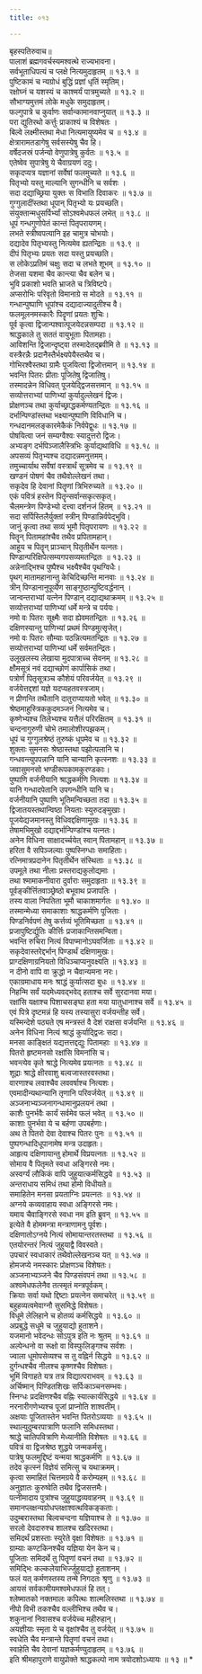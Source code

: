 ```yaml
---
title: ०१३

---
```

बृहस्पतिरुवाच॥  
पालाशं ब्रह्मगवर्चस्यमश्वत्थे राज्यभावना।  
सर्वभूताधिपत्यं च प्लक्षे नित्यमुदाहृतम् ॥ १३.१ ॥  
पुष्टिकामं च न्यग्रोधं बुद्धिं प्रज्ञां धृतिं स्मृतिम्।  
रक्षोघ्नं च यशस्यं च काश्मर्यं पात्रमुच्यते ॥ १३.२ ॥  
सौभाग्यमुत्तमं लोके मधुके समुदाहृतम्।  
फल्गुपात्रे च कुर्वाणः सर्वान्कामानवाप्नुयात् ॥ १३.३ ॥  
परा द्युतिरथो कर्त्तुः प्राकाश्यं च विशेषतः ।  
बिल्वे लक्ष्मीस्तथा मेधा नित्यमायुष्यमेव च ॥ १३.४ ॥  
क्षेत्रारामतडागेषु सर्वसस्येषु चैव हि।  
वर्षेदजस्रं पर्जन्यो वेणुपात्रेषु कुर्वतः ॥ १३.५ ॥  
एतेष्वेव सुपात्रेषु ये चैवाग्रयणं ददुः।  
सकृदप्यत्र यज्ञानां सर्वेषां फलमुच्यते ॥ १३.६ ॥  
पितृभ्यो यस्तु माल्यानि सुगन्धीनि च सर्वशः ।  
सदा दद्याच्छ्रिया युक्तः स विभाति दिवाकरः ॥ १३.७ ॥  
गुग्गुलादींस्तथा धूपान् पितृभ्यो यः प्रयच्छति।  
संयुक्तान्मधुसर्पिर्भ्यां सोऽश्वमेधफलं लभेत् ॥ १३.८ ॥  
धूपं गन्धगुणोपेतं कान्तं पितृपरायणम्।  
लभते स्त्रीष्वपत्यानि इह चामुत्र चोभयोः।  
दद्यादेव पितृभ्यस्तु नित्यमेव ह्यतन्द्रितः ॥ १३.९ ॥  
दीपं पितृभ्यः प्रयतः सदा यस्तु प्रयच्छति।  
स लोकेऽप्रतिमं चक्षुः सदा च लभते शूभम् ॥ १३.१० ॥  
तेजसा यशमा चैव कान्त्या चैव बलेन च।  
भुवि प्रकाशो भवति भ्राजते च त्रिविष्टपे।  
अप्सरोभिः परिवृतो विमानाग्रे स मोदते ॥ १३.११ ॥  
गन्धान्पुष्पाणि धूपांश्च दद्यादाज्यादुतीश्च वै।  
फलमूलनमस्कारैः पिदॄणां प्रयतः शुचिः।  
पूर्व कृत्वा द्विजान्पश्वात्पूजयेदन्नसम्पदा ॥ १३.१२ ॥  
श्राद्धकाले तु सततं वायुभूताः पितामहाः।  
आविशन्ति द्विजान्दृष्ट्वा तस्मादेतद्ब्रवीमि ते ॥ १३.१३ ॥  
वस्त्रैरन्नैः प्रदानैस्तैर्भक्ष्यपेयैस्तथैव च।  
गोभिरश्वैस्तथा ग्रामैः पूजयित्वा द्विजोत्तमान् ॥ १३.१४ ॥  
भवन्ति पितरः प्रीताः पूजितेषु द्विजातिषु।  
तस्मादन्नेन विधिवत् पूजयेद्द्विजसत्तमान् ॥ १३.१५ ॥  
सव्योत्तराभ्यां पाणिभ्यां कुर्यादुल्लेखनं द्विजः।  
प्रोक्षणञ्च तथा कुर्याच्छ्राद्धकर्मण्यतन्द्रितः ॥ १३.१६ ॥  
दर्भान्पिण्डांस्तथा भक्ष्यान्पुष्पाणि विविधानि च।  
गन्धदानमलङ्कारमेकैकं निर्वपेद्वुधः ॥ १३.१७ ॥  
पोषयित्वा जनं सम्यग्वैश्वः स्यादुत्तरो द्विजः।  
अभ्यङ्ग दर्भपिञ्जालैस्त्रिभिः कुर्याद्यथाविधि ॥ १३.१८ ॥  
अपसव्यं पितृभ्यश्च दद्यादन्नमनुत्तमम्।  
तमुच्चार्याथ सर्वेषां वस्त्रार्थं सूत्रमेव च ॥ १३.१९ ॥  
खण्डनं पोषणं चैव तथैवोल्लेखनं तथा।  
सकृदेव हि देवानां पितॄणां त्रिभिरुच्यते ॥ १३.२० ॥  
एकं पवित्रं हस्तेन पितॄन्सर्वान्सकृत्सकृत्।  
चैलमन्त्रेण पिण्डेभ्यो दत्त्वा दर्शनजं हितम् ॥ १३.२१ ॥  
सदा सर्पिस्तिलैर्युक्तां स्त्रीन् पिण्डान्निर्वपेद्भुवि।  
जानुं कृत्वा तथा सव्यं भूमौ पितृपरायणः ॥ १३.२२ ॥  
पितॄन् पितामहांश्चैव तथैव प्रपितामहान्।  
आहूय च पितॄन् प्राञ्चान् पितृतीर्थेन यत्नतः।  
पिण्डान्परिक्षिपेत्सम्यगपसव्यमतन्द्रितः ॥ १३.२३ ॥  
अन्नेनाद्भिश्च पुष्पैश्च भक्ष्यैश्चैव पृथग्विधैः।  
पृथग् मातामहानान्तु केचिदिच्छन्ति मानवाः ॥ १३.२४ ॥  
त्रीन् पिण्डानानुपूर्व्येण साङ्गुष्ठान्पुष्टिवर्द्धनान् ।  
जान्वन्तराभ्यां यत्नेन पिण्डान् दद्याद्यथाक्रमम् ॥ १३.२५ ॥  
सव्योत्तराभ्यां पाणिभ्यां धर्मे मन्त्रे च पर्ययः।  
नमो वः पितरः सूक्ष्मैः सदा ह्येवमतन्द्रितः ॥ १३.२६ ॥  
दक्षिणस्यान्तु पाणिभ्यां प्रथमं पिण्डमुत्सृजेत्।  
नमो वः पितरः सौम्याः पठन्नित्यमतन्द्रितः ॥ १३.२७ ॥  
सव्योत्तराभ्यां पाणिभ्यां धर्मे सर्वमतन्द्रितः।  
उलूखलस्य लेखाया मुदपात्राच्च सेवनम् ॥ १३.२८ ॥  
क्षौमसूत्रं नवं दद्याच्छोणं कार्पासिकं तथा।  
पत्रोर्णं पितृसूत्रञ्च कौशेयं परिवर्जयेत् ॥ १३.२९ ॥  
वर्जयेत्तद्दशां यज्ञे यदप्यहतवस्त्रजाम्।  
न प्रीणन्ति तथैतानि दातुराप्यायतो भवेत् ॥ १३.३० ॥  
श्रेष्ठमाहुस्त्रिककुदमञ्जनं नित्यमेव च।  
कृष्णेभ्यश्च तिलेभ्यश्च यत्तैलं परिरक्षितम् ॥ १३.३१ ॥  
चन्दनागुरुणी चोभे तमालोशीरपझकम्।  
धूपं च गुग्गुलश्रेष्ठं तुरुष्कं धूपमेव च ॥ १३.३२ ॥  
शुक्लाः सुमनसः श्रेष्ठास्तथा पझोत्पलानि च।  
गन्धवन्त्युपपन्नानि यानि चान्यानि कृत्स्नशः ॥ १३.३३ ॥  
जवासुमनसो भण्डीरूपकामकुरण्डकाः।  
पुष्पाणि वर्जनीयानि श्राद्धकर्मणि नित्यशः ॥ १३.३४ ॥  
यानि गन्धादपेतानि उपगन्धीनि यानि च।  
वर्जनीयानि पुष्पाणि भूतिमन्विच्छता तदा ॥ १३.३५ ॥  
द्विजातयस्तथान्विष्ठा नियताः स्युरुदङ्मुखाः।  
पूजयेद्यजमानस्तु विधिवद्दक्षिणामुखः ॥ १३.३६ ॥  
तेषामभिमुखो दद्याद्दर्भान्पिण्डांश्च यत्नतः।  
अनेन विधिना साक्षादर्च्चयेत् स्वान् पितामहान् ॥ १३.३७ ॥  
हरिता वै सपिञ्जल्याः पुष्पस्निग्धाः समाहिताः।  
रत्निमात्रप्रदानेन पितृतीर्थेन संस्थिताः ॥ १३.३८ ॥  
उपमूले तथा नीलाः प्रस्तराद्यकुलोद्यमाः ।  
तथा श्मामाकनीवारा दुर्वाराः समुदाहृताः ॥ १३.३९ ॥  
पूर्वङ्कीर्त्तितवाञ्छ्रेष्ठो बभूवाथ प्रजापतिः ।  
तस्य वाला निपतिता भूमौ चाकाशमार्गतः ॥ १३.४० ॥  
तस्मान्मेध्या समाकाशाः श्राद्धकर्मणि पूजिताः ।  
पिण्डनिर्वपणं तेषु कर्त्तव्यं भूतिमिच्छता ॥ १३.४१ ॥  
प्रजापुष्टिर्द्युतिः कीर्त्तिः प्रजाकान्तिसमन्विता।  
भवन्ति रुचिरा नित्यं विपाप्मानोऽघवर्जिताः ॥ १३.४२ ॥  
सकृदेवास्तरेद्दर्भान् पिण्डार्थं दक्षिणामुखः।  
प्राग्दक्षिणाग्रनियतो विधिञ्चाप्यनुवक्ष्यति ॥ १३.४३ ॥  
न दीनो वापि वा क्रुद्धो न चैवान्यमना नरः।  
एकाग्रमाधाय मनः श्राद्धं कुर्यात्सदा बुधः ॥ १३.४४ ॥  
निहन्मि सर्वं यदमेध्यवद्भवेद् हताश्च सर्वे सुरदानवा मया।  
रक्षांसि यक्षाश्च पिशाचसङ्घा हता मया यातुधानाश्च सर्वे ॥ १३.४५ ॥  
एवं पित्रे दृष्टमन्नं हि यस्य तस्यासुरा वर्जयन्तीह सर्वे।  
यस्मिन्देशे पठ्यते एष मन्त्रस्तं वै देशं राक्षसा वर्जयन्ति ॥ १३.४६ ॥  
अनेन विधिना नित्यं श्राद्धं कुर्याद्द्विजः सदा।  
मनसा काङ्क्षितं यद्यत्तत्तद्दद्युः पितामहाः ॥ १३.४७ ॥  
पितरो हृष्टमनसो रक्षांसि विमनांसि च।  
भवन्त्येव कृते श्राद्धे नित्यमेव प्रयत्नतः ॥ १३.४८ ॥  
शूद्राः श्राद्धे क्षीरवाशु बल्वजास्तरवस्तथा।  
वारणाश्च लवाश्चैव लववर्षाश्च नित्यशः।  
एवमादीन्यथान्यानि तृणानि परिवर्जयेत् ॥ १३.४९ ॥  
अञ्जनाभ्यञ्जनागन्धामानुप्रलयनं तथा ।  
काशैः पुनर्भवैः कार्यं सर्वमेव फलं भवेत् ॥ १३.५० ॥  
काशाः पुनर्भवा ये च बर्हणा उपबर्हणाः।  
अथ ते पितरो देवा देवाश्च पितरः पुनः ॥ १३.५१ ॥  
पुष्पगन्धादिधूपानामेष मन्त्र उदाहृतः।  
आहृत्य दक्षिणायान्तु होमार्थे विप्रयत्नतः ॥ १३.५२ ॥  
सोमाय वै पितृमते स्वधा अङ्गिरसे नमः।  
अस्वर्ग्यं लौकिकं वापि जुहुयात्कर्मसिद्धये ॥ १३.५३ ॥  
अन्तराधाय समिधं तथा होमो विधीयते॥  
समाहितेन मनसा प्रयताग्निः प्रयत्नतः ॥ १३.५४ ॥  
अग्नये कव्यवाहाय स्वधा अङ्गिरसे नमः।  
यमाय चैवाङ्गिरसे स्वधा नम इति ब्रुवन् ॥ १३.५५ ॥  
इत्येते वै होममन्त्रा मन्त्राणामनु पूर्वशः।  
दक्षिणातोऽग्नये नित्यं सोमायान्तरतस्तथा ॥ १३.५६ ॥  
एतयोरन्तरं नित्यं जुहुयाद्वै विवस्वते।  
उपचारं स्वधाकारं तथैवोल्लेखनञ्च यत् ॥ १३.५७ ॥  
होमजप्ये नमस्कारः प्रोक्षणञ्च विशेषतः।  
अञ्जनाभ्यञ्जने चैव पिण्डसंवपनं तथा ॥ १३.५८ ॥  
अश्वमेधफलेनैव तत्स्मृतं मन्त्रपूर्वकम्।  
क्रियाः सर्वा यथो द्दिष्टाः प्रयत्नेन समाचरेत् ॥ १३.५९ ॥  
बहुहव्यत्वमेवाग्नौ सुसमिद्धे विशेषतः।  
विधूमे लेलिहाने च होतव्यं कर्मसिद्धये ॥ १३.६० ॥  
अप्रबुद्धे सधूमे च जुहुयाद्यो हुताशने।  
यजमानो भवेदन्धः सोऽपुत्र इति नः श्रुतम् ॥ १३.६१ ॥  
अल्पेन्धनो वा रूक्षो वा विस्फुलिङ्गश्च सर्वशः ।  
ज्वाला धूमोपसेव्यश्च स तु वह्निर्न सिद्धये ॥ १३.६२ ॥  
दुर्गन्धश्चैव नीलश्च कृष्णश्चैव विशेषतः।  
भूमिं विगाहते यत्र तत्र विद्यात्पराभवम् ॥ १३.६३ ॥  
अर्चिष्मान् पिण्डितशिखः सर्पिःकाञ्चनसम्भवः।  
स्निग्धः प्रदक्षिणश्चैव वह्निः स्यात्कार्यसिद्धये ॥ १३.६४ ॥  
नरनारीगणेभ्यश्च पूजां प्राप्नोति शाश्वतीम्।  
अक्षयाः पूजितास्तेन भवन्ति पितरोऽव्ययाः ॥ १३.६५ ॥  
स्थाल्युदुम्बरपात्राणि फलानि समिधस्तथा।  
श्राद्धे चातिपवित्राणि मेध्यानीति विशेषतः ॥ १३.६६ ॥  
पवित्रं वा द्विजश्रेष्ठ शुद्धये जन्मकर्मसु।  
पात्रेषु फलमुद्दिष्टं यन्मया श्राद्धकर्मणि ॥ १३.६७ ॥  
तदेव कृत्स्नं विज्ञेयं समित्सु च यथाक्रमम्।  
कृत्वा समाहितं चित्तमग्रये वै करोम्यहम् ॥ १३.६८ ॥  
अनुज्ञातः कुरुष्वेति तथैव द्विजसत्तमैः।  
पत्नीमादाय पुत्रांश्च जुहुयाद्धव्यवाहनम् ॥ १३.६९ ॥  
समानप्लक्षन्यग्रोधप्लक्षाश्वत्थविकङ्कताः।  
उदुम्बरास्तथा बिल्वचन्दना यज्ञियाश्च ते ॥ १३.७० ॥  
सरलो देवदारुश्च शालश्च खदिरस्तथा।  
समिदर्थं प्रशस्ताः स्युरेते वृक्षा विशेषतः ॥ १३.७१ ॥  
ग्राम्याः कण्टकिनश्चैव यज्ञिया येन केन च।  
पूजिताः समिदर्थे तु पितॄणां वचनं तथा ॥ १३.७२ ॥  
समिद्भिः कल्कलेयाभिर्ज्जुहुयाद्यो हुताशनम् ।  
फलं यत् कर्मणस्तस्य तन्मे निगदतः श्रृणु ॥ १३.७३ ॥  
आयसं सर्वकामीयमश्वमेधफलं हि तत्।  
श्लेष्मातको नक्तमालः कपित्थः शाल्मलिस्तथा ॥ १३.७४ ॥  
नीपो विभी तकश्चैव वल्लीभिश्च तथैव च।  
शकुनानां निवासश्च वर्जयेच्च महीरुहान्।  
अयज्ञीयाः स्मृता ये च वृक्षांश्चैव तु वर्जयेत् ॥ १३.७५ ॥  
स्वधेति चैव मन्त्रान्ते पितॄणां वचनं तथा।  
स्वाहेति चैव देवानां यज्ञकर्मण्युदाहृतम् ॥ १३.७६ ॥  
इति श्रीमहापुराणे वायुप्रोक्ते श्राद्धकल्पो नाम त्रयोदशोऽध्यायः ॥ १३ ॥ *